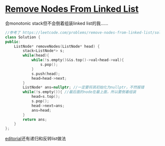 # [Remove Nodes From Linked List](https://leetcode.com/problems/remove-nodes-from-linked-list)

会monotonic stack但不会倒着组装linked list的我……
```c++
//参考了 https://leetcode.com/problems/remove-nodes-from-linked-list/solutions/5118366/detailed-explanation-3-approaches-stack-recursion-reversal-o-1-space-efficient
class Solution {
public:
    ListNode* removeNodes(ListNode* head) {
        stack<ListNode*> s;
        while(head){
            while(!s.empty()&&s.top()->val<head->val){
                s.pop();
            }
            s.push(head);
            head=head->next;
        }
        ListNode* ans=nullptr; //一定要将其初始化为nullptr，不然报错
        while(!s.empty()){ //最后面的node在最上面，所以要倒着组装
            head=s.top();
            s.pop();
            head->next=ans;
            ans=head;
        }
        return ans;
    }
};
```
[editorial](https://leetcode.com/problems/remove-nodes-from-linked-list/editorial)还有递归和反转list做法
